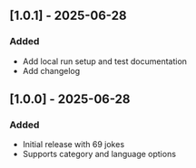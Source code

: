 ## [1.0.1] - 2025-06-28

### Added

- Add local run setup and test documentation
- Add changelog

## [1.0.0] - 2025-06-28

### Added

- Initial release with 69 jokes
- Supports category and language options

